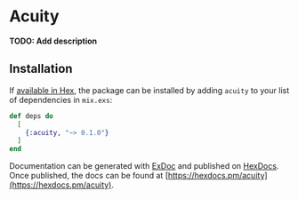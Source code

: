 # Acuity

**TODO: Add description**

## Installation

If [available in Hex](https://hex.pm/docs/publish), the package can be installed
by adding `acuity` to your list of dependencies in `mix.exs`:

```elixir
def deps do
  [
    {:acuity, "~> 0.1.0"}
  ]
end
```

Documentation can be generated with [ExDoc](https://github.com/elixir-lang/ex_doc)
and published on [HexDocs](https://hexdocs.pm). Once published, the docs can
be found at [https://hexdocs.pm/acuity](https://hexdocs.pm/acuity).

